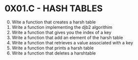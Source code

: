 # 0X01.C - HASH TABLES
0. Wite a function that creates a harsh table
1. Write a function implementing the djb2 algorithim
2. Write a function that gives you the index of a key
3. Write a function that add an element of the harsh table
4. Write a function that retrieves a value associated with a key
5. Write a function that prints a harsh table
6. Write a function that deletes a harshtable
